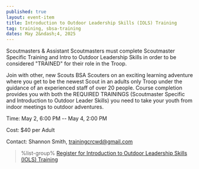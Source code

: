 ```yaml
---
published: true
layout: event-item
title: Introduction to Outdoor Leadership Skills (IOLS) Training
tag: training, sbsa-training
dates: May 2&ndash;4, 2025
---
```


Scoutmasters & Assistant Scoutmasters must complete Scoutmaster Specific Training and Intro to Outdoor Leadership Skills in order to be considered "TRAINED" for their role in the Troop.

Join with other, new Scouts BSA Scouters on an exciting learning adventure where you get to be the newest Scout in an adults only Troop under the guidance of an experienced staff of over 20 people. Course completion provides you with both the REQUIRED TRAININGS (Scoutmaster Specific and Introduction to Outdoor Leader Skills) you need to take your youth from indoor meetings to outdoor adventures.

Time: May 2, 6:00 PM -- May 4, 2:00 PM

Cost: $40 per Adult

Contact: Shannon Smith, [trainingcrcwd@gmail.com](mailto:trainingcrcwd@gmail.com)

> %list-group%
> <a href="https://scoutingevent.com/066-88706" class="list-group-item">Register for Introduction to Outdoor Leadership Skills (IOLS) Training</a>

